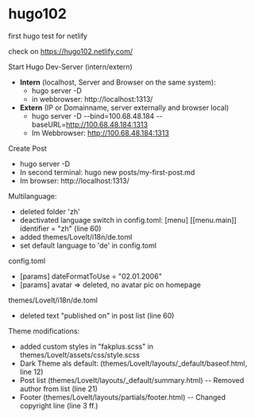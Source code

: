 # hugo102
first hugo test for netlify

check on https://hugo102.netlify.com/



Start Hugo Dev-Server (intern/extern)
- **Intern** (localhost, Server and Browser on the same system):
    - hugo server -D
    - in webbrowser: http://localhost:1313/
- **Extern** (IP or Domainname, server externally and browser local)
    - hugo server -D --bind=100.68.48.184 --baseURL=http://100.68.48.184:1313
    - Im Webbrowser: http://100.68.48.184:1313


Create Post
- hugo server -D
- In second terminal: hugo new posts/my-first-post.md
- Im browser: http://localhost:1313/



Multilanguage:
- deleted folder 'zh'
- deactivated language switch in config.toml: [menu] [[menu.main]] identifier = "zh" (line 60)
- added themes/LoveIt/i18n/de.toml
- set default language to 'de' in config.toml

config.toml
- [params] dateFormatToUse = "02.01.2006"
- [params] avatar => deleted, no avatar pic on homepage

themes/LoveIt/i18n/de.toml
- deleted text "published on" in post list (line 60)

Theme modifications:
- added custom styles in "fakplus.scss" in themes/LoveIt/assets/css/style.scss
- Dark Theme als default: <body class="dark-theme"> (themes/LoveIt/layouts/_default/baseof.html, line 12)
- Post list (themes/LoveIt/layouts/_default/summary.html)
-- Removed author from list (line 21)
- Footer (themes/LoveIt/layouts/partials/footer.html)
-- Changed copyright line (line 3 ff.)
